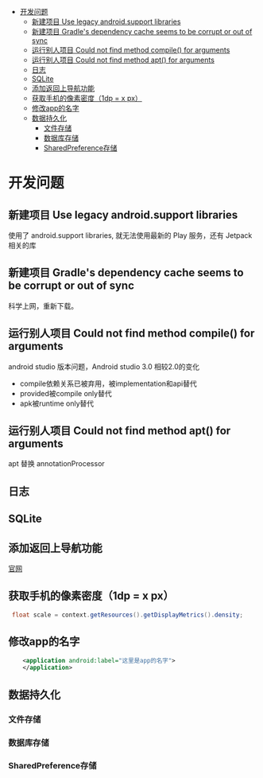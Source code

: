 - [开发问题](#开发问题)
  - [新建项目 Use legacy android.support libraries](#新建项目-use-legacy-androidsupport-libraries)
  - [新建项目 Gradle's dependency cache seems to be corrupt or out of sync](#新建项目-gradles-dependency-cache-seems-to-be-corrupt-or-out-of-sync)
  - [运行别人项目 Could not find method compile() for arguments](#运行别人项目-could-not-find-method-compile-for-arguments)
  - [运行别人项目 Could not find method apt() for arguments](#运行别人项目-could-not-find-method-apt-for-arguments)
  - [日志](#日志)
  - [SQLite](#sqlite)
  - [添加返回上导航功能](#添加返回上导航功能)
  - [获取手机的像素密度（1dp = x px）](#获取手机的像素密度1dp--x-px)
  - [修改app的名字](#修改app的名字)
  - [数据持久化](#数据持久化)
    - [文件存储](#文件存储)
    - [数据库存储](#数据库存储)
    - [SharedPreference存储](#sharedpreference存储)

# 开发问题

## 新建项目 Use legacy android.support libraries

使用了 android.support libraries, 就无法使用最新的 Play 服务，还有 Jetpack 相关的库

## 新建项目 Gradle's dependency cache seems to be corrupt or out of sync

科学上网，重新下载。

## 运行别人项目 Could not find method compile() for arguments

android studio 版本问题，Android studio 3.0 相较2.0的变化

- compile依赖关系已被弃用，被implementation和api替代
- provided被compile only替代
- apk被runtime only替代

## 运行别人项目 Could not find method apt() for arguments

apt 替换 annotationProcessor

## 日志

<!-- TODO: Log.e、Log.d..... -->

## SQLite
<!-- TODO:  -->

## 添加返回上导航功能

[官网](https://developer.android.google.cn/guide/topics/manifest/activity-element?hl=zh-cn#parent)

## 获取手机的像素密度（1dp = x px）

```Java
 float scale = context.getResources().getDisplayMetrics().density;
```

## 修改app的名字

```xml
    <application android:label="这里是app的名字">
    </application>

```

## 数据持久化

### 文件存储
<!-- TODO: -->
### 数据库存储
<!-- TODO: -->
### SharedPreference存储
<!-- TODO: -->